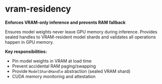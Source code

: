 # vram-residency

**Enforces VRAM-only inference and prevents RAM fallback**

Ensures model weights never leave GPU memory during inference. Provides sealed handles to VRAM-resident model shards and validates all operations happen in GPU memory.

**Key responsibilities:**
- Pin model weights in VRAM at load time
- Prevent accidental RAM paging/swapping
- Provide `ModelShardHandle` abstraction (sealed VRAM shard)
- CUDA memory monitoring and attestation
